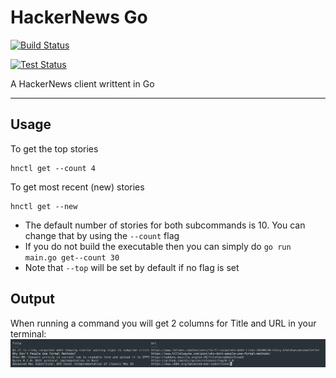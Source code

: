 # HackerNews Go

[![Build Status](https://github.com/JoseThen/hn/workflows/Build%20Master/badge.svg)](https://github.com/JoseThen/hn/blob/master/.github/workflows/build_master.yaml)

[![Test Status](https://github.com/JoseThen/hn/workflows/Test%20Master/badge.svg)](https://github.com/JoseThen/hn/blob/master/.github/workflows/test_master.yaml)

A HackerNews client writtent in Go

---

## Usage

To get the top stories

```
hnctl get --count 4
```

To get most recent (new) stories

```
hnctl get --new
```

-   The default number of stories for both subcommands is 10. You
can change that by using the `--count` flag
-   If you do not build the executable then you can
simply do `go run main.go get--count 30`
-   Note that `--top` will be set by default if no flag is set

## Output

When running a command you will get 2 columns for Title and URL
in your terminal:
![Image of HN GO output](images/output.png)
